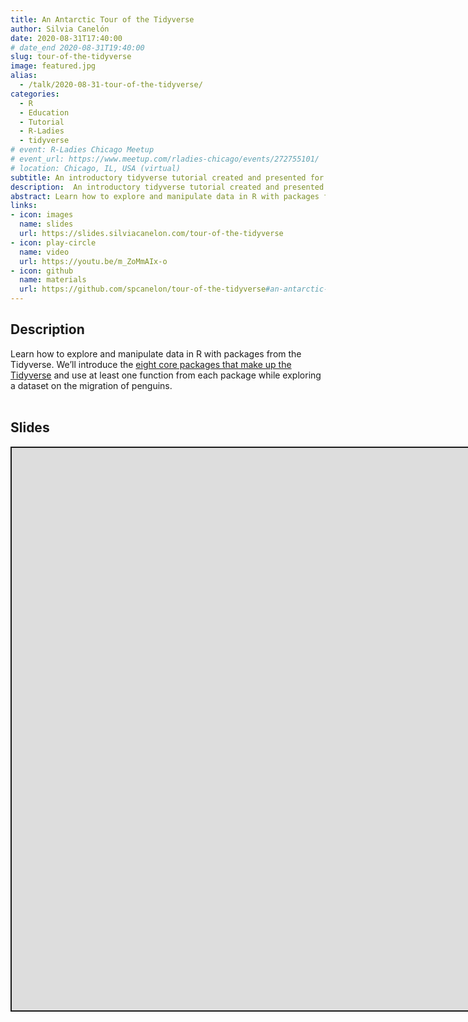 ```yaml
---
title: An Antarctic Tour of the Tidyverse
author: Silvia Canelón
date: 2020-08-31T17:40:00
# date_end 2020-08-31T19:40:00
slug: tour-of-the-tidyverse
image: featured.jpg
alias:
  - /talk/2020-08-31-tour-of-the-tidyverse/
categories:
  - R
  - Education
  - Tutorial
  - R-Ladies
  - tidyverse
# event: R-Ladies Chicago Meetup
# event_url: https://www.meetup.com/rladies-chicago/events/272755101/
# location: Chicago, IL, USA (virtual)
subtitle: An introductory tidyverse tutorial created and presented for R-Ladies Chicago
description:  An introductory tidyverse tutorial created and presented for [R-Ladies Chicago](https://rladieschicago.org/)
abstract: Learn how to explore and manipulate data in R with packages from the Tidyverse. We'll introduce the [eight core packages that make up the Tidyverse](https://www.tidyverse.org/packages/#core-tidyverse) and use at least one function from each package while exploring a dataset on the migration of penguins.
links:
- icon: images
  name: slides
  url: https://slides.silviacanelon.com/tour-of-the-tidyverse
- icon: play-circle
  name: video
  url: https://youtu.be/m_ZoMmAIx-o
- icon: github
  name: materials
  url: https://github.com/spcanelon/tour-of-the-tidyverse#an-antarctic-tour-of-the-tidyverse
---
```


<script src="{{< blogdown/postref >}}index_files/fitvids/fitvids.min.js"></script>

## Description

Learn how to explore and manipulate data in R with packages from the Tidyverse. We’ll introduce the [eight core packages that make up the Tidyverse](https://www.tidyverse.org/packages/#core-tidyverse) and use at least one function from each package while exploring a dataset on the migration of penguins.
<br><br>

## Slides

<div class="shareagain" style="min-width:300px;margin:1em auto;">
<iframe src="https://spcanelon.github.io/tour-of-the-tidyverse" width="1600" height="900" style="border:2px solid currentColor;" loading="lazy" allowfullscreen></iframe>
<script>fitvids('.shareagain', {players: 'iframe'});</script>
</div>
